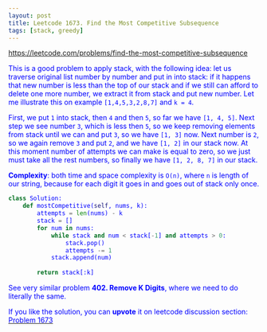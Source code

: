```yaml
---
layout: post
title: Leetcode 1673. Find the Most Competitive Subsequence
tags: [stack, greedy]
---
```


<a href="https://leetcode.com/problems/find-the-most-competitive-subsequence"> <font color = blue>https://leetcode.com/problems/find-the-most-competitive-subsequence

This is a good problem to apply stack, with the following idea: let us traverse original list number by number and put in into stack: if it happens that new number is less than the top of our stack and if we still can afford to delete one more number, we extract it from stack and put new number. Let me illustrate this on example `[1,4,5,3,2,8,7]` and `k = 4`.

First, we put `1` into stack, then `4` and then `5`, so far we have `[1, 4, 5]`. Next step we see number `3`, which is less then `5`, so we keep removing elements from stack until we can and put `3`, so we have `[1, 3]` now. Next number is `2`, so we again remove `3` and put `2`, and we have `[1, 2]` in our stack now. At this moment number of attempts we can make is equal to zero, so we just must take all the rest numbers, so finally we have `[1, 2, 8, 7]` in our stack.

**Complexity**: both time and space complexity is `O(n)`, where `n` is length of our string, because for each digit it goes in and goes out of stack only once.

```python
class Solution:
    def mostCompetitive(self, nums, k):
        attempts = len(nums) - k
        stack = []
        for num in nums:
            while stack and num < stack[-1] and attempts > 0:
                stack.pop()
                attempts -= 1
            stack.append(num)
        
        return stack[:k]
```

See very similar problem **402. Remove K Digits**, where we need to do literally the same.

If you like the solution, you can **upvote** it on leetcode discussion section:<a href="https://leetcode.com/problems/find-the-most-competitive-subsequence/discuss/1027495/python-stack-solution-explained"> <font color = blue>Problem 1673
